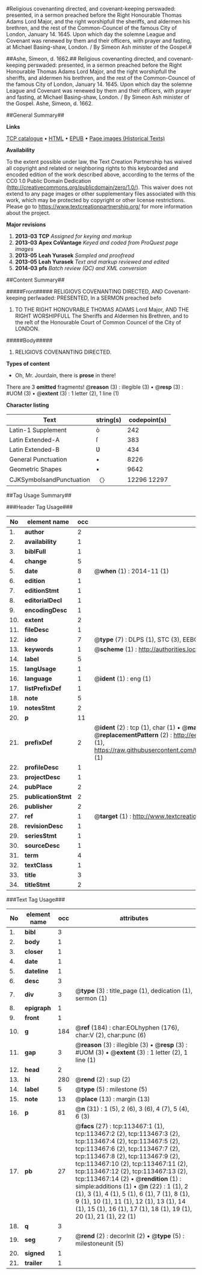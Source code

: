 #Religious covenanting directed, and covenant-keeping perswaded: presented, in a sermon preached before the Right Honourable Thomas Adams Lord Major, and the right worshipfull the sheriffs, and aldermen his brethren, and the rest of the Common-Councel of the famous City of London, January 14. 1645. Upon which day the solemne League and Covenant was renewed by them and their officers, with prayer and fasting, at Michael Basing-shaw, London. / By Simeon Ash minister of the Gospel.#

##Ashe, Simeon, d. 1662.##
Religious covenanting directed, and covenant-keeping perswaded: presented, in a sermon preached before the Right Honourable Thomas Adams Lord Major, and the right worshipfull the sheriffs, and aldermen his brethren, and the rest of the Common-Councel of the famous City of London, January 14. 1645. Upon which day the solemne League and Covenant was renewed by them and their officers, with prayer and fasting, at Michael Basing-shaw, London. / By Simeon Ash minister of the Gospel.
Ashe, Simeon, d. 1662.

##General Summary##

**Links**

[TCP catalogue](http://www.ota.ox.ac.uk/tcp/)  • 
[HTML](http://tei.it.ox.ac.uk/tcp/Texts-HTML/free/A75/A75711.html)  • 
[EPUB](http://tei.it.ox.ac.uk/tcp/Texts-EPUB/free/A75/A75711.epub) • 
[Page images (Historical Texts)](https://historicaltexts.jisc.ac.uk/eebo-99861334e)

**Availability**

To the extent possible under law, the Text Creation Partnership has waived all copyright and related or neighboring rights to this keyboarded and encoded edition of the work described above, according to the terms of the CC0 1.0 Public Domain Dedication (http://creativecommons.org/publicdomain/zero/1.0/). This waiver does not extend to any page images or other supplementary files associated with this work, which may be protected by copyright or other license restrictions. Please go to https://www.textcreationpartnership.org/ for more information about the project.

**Major revisions**

1. __2013-03__ __TCP__ *Assigned for keying and markup*
1. __2013-03__ __Apex CoVantage__ *Keyed and coded from ProQuest page images*
1. __2013-05__ __Leah Yurasek__ *Sampled and proofread*
1. __2013-05__ __Leah Yurasek__ *Text and markup reviewed and edited*
1. __2014-03__ __pfs__ *Batch review (QC) and XML conversion*

##Content Summary##

#####Front#####
RELIGIOVS COVENANTING DIRECTED, AND Covenant-keeping perſwaded: PRESENTED, In a SERMON preached befo
1. TO THE RIGHT HONOVRABLE THOMAS ADAMS Lord Major, AND THE RIGHT WORSHIPFULL The Sheriffs and Aldermen his Brethren, and to the reſt of the Honourable Court of Common Councel of the City of LONDON.

#####Body#####

1. RELIGIOVS COVENANTING DIRECTED.

**Types of content**

  * Oh, Mr. Jourdain, there is **prose** in there!

There are 3 **omitted** fragments! 
 @__reason__ (3) : illegible (3)  •  @__resp__ (3) : #UOM (3)  •  @__extent__ (3) : 1 letter (2), 1 line (1)

**Character listing**


|Text|string(s)|codepoint(s)|
|---|---|---|
|Latin-1 Supplement|ò|242|
|Latin Extended-A|ſ|383|
|Latin Extended-B|Ʋ|434|
|General Punctuation|•|8226|
|Geometric Shapes|▪|9642|
|CJKSymbolsandPunctuation|〈〉|12296 12297|

##Tag Usage Summary##

###Header Tag Usage###

|No|element name|occ|attributes|
|---|---|---|---|
|1.|__author__|2||
|2.|__availability__|1||
|3.|__biblFull__|1||
|4.|__change__|5||
|5.|__date__|8| @__when__ (1) : 2014-11 (1)|
|6.|__edition__|1||
|7.|__editionStmt__|1||
|8.|__editorialDecl__|1||
|9.|__encodingDesc__|1||
|10.|__extent__|2||
|11.|__fileDesc__|1||
|12.|__idno__|7| @__type__ (7) : DLPS (1), STC (3), EEBO-CITATION (1), PROQUEST (1), VID (1)|
|13.|__keywords__|1| @__scheme__ (1) : http://authorities.loc.gov/ (1)|
|14.|__label__|5||
|15.|__langUsage__|1||
|16.|__language__|1| @__ident__ (1) : eng (1)|
|17.|__listPrefixDef__|1||
|18.|__note__|5||
|19.|__notesStmt__|2||
|20.|__p__|11||
|21.|__prefixDef__|2| @__ident__ (2) : tcp (1), char (1)  •  @__matchPattern__ (2) : ([0-9\-]+):([0-9IVX]+) (1), (.+) (1)  •  @__replacementPattern__ (2) : http://eebo.chadwyck.com/downloadtiff?vid=$1&page=$2 (1), https://raw.githubusercontent.com/textcreationpartnership/Texts/master/tcpchars.xml#$1 (1)|
|22.|__profileDesc__|1||
|23.|__projectDesc__|1||
|24.|__pubPlace__|2||
|25.|__publicationStmt__|2||
|26.|__publisher__|2||
|27.|__ref__|1| @__target__ (1) : http://www.textcreationpartnership.org/docs/. (1)|
|28.|__revisionDesc__|1||
|29.|__seriesStmt__|1||
|30.|__sourceDesc__|1||
|31.|__term__|4||
|32.|__textClass__|1||
|33.|__title__|3||
|34.|__titleStmt__|2||


###Text Tag Usage###

|No|element name|occ|attributes|
|---|---|---|---|
|1.|__bibl__|3||
|2.|__body__|1||
|3.|__closer__|1||
|4.|__date__|1||
|5.|__dateline__|1||
|6.|__desc__|3||
|7.|__div__|3| @__type__ (3) : title_page (1), dedication (1), sermon (1)|
|8.|__epigraph__|1||
|9.|__front__|1||
|10.|__g__|184| @__ref__ (184) : char:EOLhyphen (176), char:V (2), char:punc (6)|
|11.|__gap__|3| @__reason__ (3) : illegible (3)  •  @__resp__ (3) : #UOM (3)  •  @__extent__ (3) : 1 letter (2), 1 line (1)|
|12.|__head__|2||
|13.|__hi__|280| @__rend__ (2) : sup (2)|
|14.|__label__|5| @__type__ (5) : milestone (5)|
|15.|__note__|13| @__place__ (13) : margin (13)|
|16.|__p__|81| @__n__ (31) : 1 (5), 2 (6), 3 (6), 4 (7), 5 (4), 6 (3)|
|17.|__pb__|27| @__facs__ (27) : tcp:113467:1 (1), tcp:113467:2 (2), tcp:113467:3 (2), tcp:113467:4 (2), tcp:113467:5 (2), tcp:113467:6 (2), tcp:113467:7 (2), tcp:113467:8 (2), tcp:113467:9 (2), tcp:113467:10 (2), tcp:113467:11 (2), tcp:113467:12 (2), tcp:113467:13 (2), tcp:113467:14 (2)  •  @__rendition__ (1) : simple:additions (1)  •  @__n__ (22) : 1 (1), 2 (1), 3 (1), 4 (1), 5 (1), 6 (1), 7 (1), 8 (1), 9 (1), 10 (1), 11 (1), 12 (1), 13 (1), 14 (1), 15 (1), 16 (1), 17 (1), 18 (1), 19 (1), 20 (1), 21 (1), 22 (1)|
|18.|__q__|3||
|19.|__seg__|7| @__rend__ (2) : decorInit (2)  •  @__type__ (5) : milestoneunit (5)|
|20.|__signed__|1||
|21.|__trailer__|1||
